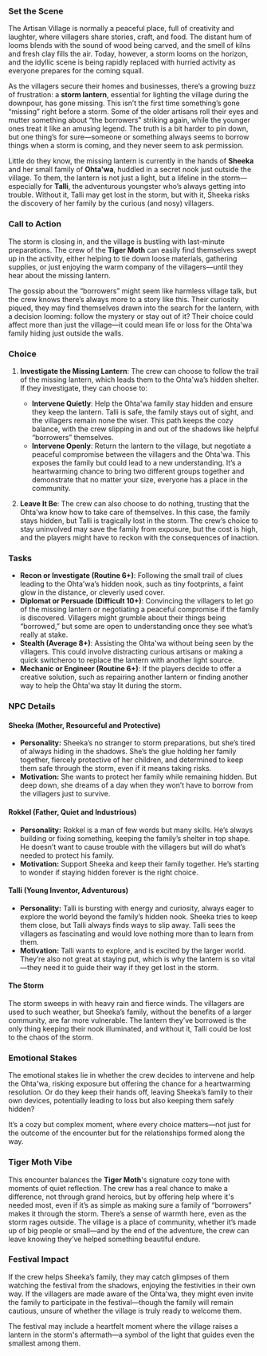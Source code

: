 ### **Set the Scene**
The Artisan Village is normally a peaceful place, full of creativity and laughter, where villagers share stories, craft, and food. The distant hum of looms blends with the sound of wood being carved, and the smell of kilns and fresh clay fills the air. Today, however, a storm looms on the horizon, and the idyllic scene is being rapidly replaced with hurried activity as everyone prepares for the coming squall.

As the villagers secure their homes and businesses, there’s a growing buzz of frustration: a **storm lantern**, essential for lighting the village during the downpour, has gone missing. This isn’t the first time something’s gone “missing” right before a storm. Some of the older artisans roll their eyes and mutter something about “the borrowers” striking again, while the younger ones treat it like an amusing legend. The truth is a bit harder to pin down, but one thing’s for sure—someone or something always seems to borrow things when a storm is coming, and they never seem to ask permission.

Little do they know, the missing lantern is currently in the hands of **Sheeka** and her small family of **Ohta'wa**, huddled in a secret nook just outside the village. To them, the lantern is not just a light, but a lifeline in the storm—especially for **Talli**, the adventurous youngster who’s always getting into trouble. Without it, Talli may get lost in the storm, but with it, Sheeka risks the discovery of her family by the curious (and nosy) villagers.

### **Call to Action**
The storm is closing in, and the village is bustling with last-minute preparations. The crew of the **Tiger Moth** can easily find themselves swept up in the activity, either helping to tie down loose materials, gathering supplies, or just enjoying the warm company of the villagers—until they hear about the missing lantern. 

The gossip about the “borrowers” might seem like harmless village talk, but the crew knows there’s always more to a story like this. Their curiosity piqued, they may find themselves drawn into the search for the lantern, with a decision looming: follow the mystery or stay out of it? Their choice could affect more than just the village—it could mean life or loss for the Ohta'wa family hiding just outside the walls.

### **Choice**
1. **Investigate the Missing Lantern**: The crew can choose to follow the trail of the missing lantern, which leads them to the Ohta'wa’s hidden shelter. If they investigate, they can choose to:
   - **Intervene Quietly**: Help the Ohta'wa family stay hidden and ensure they keep the lantern. Talli is safe, the family stays out of sight, and the villagers remain none the wiser. This path keeps the cozy balance, with the crew slipping in and out of the shadows like helpful “borrowers” themselves.
   - **Intervene Openly**: Return the lantern to the village, but negotiate a peaceful compromise between the villagers and the Ohta'wa. This exposes the family but could lead to a new understanding. It’s a heartwarming chance to bring two different groups together and demonstrate that no matter your size, everyone has a place in the community.

2. **Leave It Be**: The crew can also choose to do nothing, trusting that the Ohta'wa know how to take care of themselves. In this case, the family stays hidden, but Talli is tragically lost in the storm. The crew’s choice to stay uninvolved may save the family from exposure, but the cost is high, and the players might have to reckon with the consequences of inaction.

### **Tasks**
- **Recon or Investigate (Routine 6+)**: Following the small trail of clues leading to the Ohta'wa’s hidden nook, such as tiny footprints, a faint glow in the distance, or cleverly used cover.
- **Diplomat or Persuade (Difficult 10+)**: Convincing the villagers to let go of the missing lantern or negotiating a peaceful compromise if the family is discovered. Villagers might grumble about their things being “borrowed,” but some are open to understanding once they see what’s really at stake.
- **Stealth (Average 8+)**: Assisting the Ohta'wa without being seen by the villagers. This could involve distracting curious artisans or making a quick switcheroo to replace the lantern with another light source.
- **Mechanic or Engineer (Routine 6+)**: If the players decide to offer a creative solution, such as repairing another lantern or finding another way to help the Ohta'wa stay lit during the storm.

### **NPC Details**

#### **Sheeka (Mother, Resourceful and Protective)**
- **Personality:** Sheeka’s no stranger to storm preparations, but she’s tired of always hiding in the shadows. She’s the glue holding her family together, fiercely protective of her children, and determined to keep them safe through the storm, even if it means taking risks.
- **Motivation:** She wants to protect her family while remaining hidden. But deep down, she dreams of a day when they won’t have to borrow from the villagers just to survive.

#### **Rokkel (Father, Quiet and Industrious)**
- **Personality:** Rokkel is a man of few words but many skills. He’s always building or fixing something, keeping the family’s shelter in top shape. He doesn’t want to cause trouble with the villagers but will do what’s needed to protect his family.
- **Motivation:** Support Sheeka and keep their family together. He’s starting to wonder if staying hidden forever is the right choice.

#### **Talli (Young Inventor, Adventurous)**
- **Personality:** Talli is bursting with energy and curiosity, always eager to explore the world beyond the family’s hidden nook. Sheeka tries to keep them close, but Talli always finds ways to slip away. Talli sees the villagers as fascinating and would love nothing more than to learn from them.
- **Motivation:** Talli wants to explore, and is excited by the larger world. They’re also not great at staying put, which is why the lantern is so vital—they need it to guide their way if they get lost in the storm.

#### **The Storm**
The storm sweeps in with heavy rain and fierce winds. The villagers are used to such weather, but Sheeka’s family, without the benefits of a larger community, are far more vulnerable. The lantern they’ve borrowed is the only thing keeping their nook illuminated, and without it, Talli could be lost to the chaos of the storm.

### **Emotional Stakes**
The emotional stakes lie in whether the crew decides to intervene and help the Ohta'wa, risking exposure but offering the chance for a heartwarming resolution. Or do they keep their hands off, leaving Sheeka’s family to their own devices, potentially leading to loss but also keeping them safely hidden?

It’s a cozy but complex moment, where every choice matters—not just for the outcome of the encounter but for the relationships formed along the way. 

### **Tiger Moth Vibe**
This encounter balances the **Tiger Moth**'s signature cozy tone with moments of quiet reflection. The crew has a real chance to make a difference, not through grand heroics, but by offering help where it's needed most, even if it’s as simple as making sure a family of “borrowers” makes it through the storm. There’s a sense of warmth here, even as the storm rages outside. The village is a place of community, whether it’s made up of big people or small—and by the end of the adventure, the crew can leave knowing they’ve helped something beautiful endure.

### **Festival Impact**
If the crew helps Sheeka’s family, they may catch glimpses of them watching the festival from the shadows, enjoying the festivities in their own way. If the villagers are made aware of the Ohta'wa, they might even invite the family to participate in the festival—though the family will remain cautious, unsure of whether the village is truly ready to welcome them.

The festival may include a heartfelt moment where the village raises a lantern in the storm's aftermath—a symbol of the light that guides even the smallest among them.